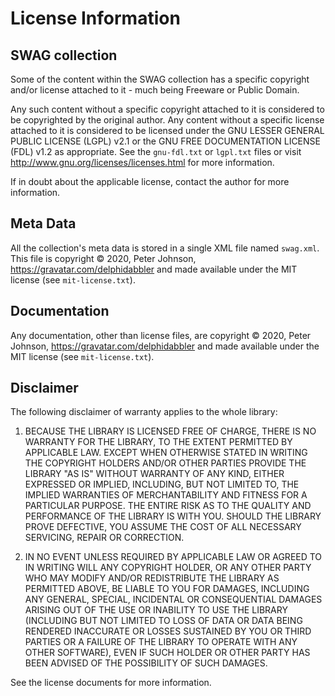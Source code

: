 # License Information

## SWAG collection

Some of the content within the SWAG collection has a specific copyright and/or license attached to it - much being Freeware or Public Domain.

Any such content without a specific copyright attached to it is considered to be copyrighted by the original author. Any content without a specific license attached to it is considered to be licensed under the GNU LESSER GENERAL PUBLIC LICENSE (LGPL) v2.1 or the GNU FREE DOCUMENTATION LICENSE (FDL) v1.2 as appropriate. See the `gnu-fdl.txt` or `lgpl.txt` files or visit http://www.gnu.org/licenses/licenses.html for more information.

If in doubt about the applicable license, contact the author for more information.

## Meta Data

All the collection's meta data is stored in a single XML file named `swag.xml`. This file is copyright © 2020, Peter Johnson, https://gravatar.com/delphidabbler and made available under the MIT license (see `mit-license.txt`).

## Documentation

Any documentation, other than license files, are copyright © 2020, Peter Johnson, https://gravatar.com/delphidabbler and made available under the MIT license (see `mit-license.txt`).

## Disclaimer

The following disclaimer of warranty applies to the whole library:

1. BECAUSE THE LIBRARY IS LICENSED FREE OF CHARGE, THERE IS NO WARRANTY FOR THE LIBRARY, TO THE EXTENT PERMITTED BY APPLICABLE LAW. EXCEPT WHEN OTHERWISE STATED IN WRITING THE COPYRIGHT HOLDERS AND/OR OTHER PARTIES PROVIDE THE LIBRARY "AS IS" WITHOUT WARRANTY OF ANY KIND, EITHER EXPRESSED OR IMPLIED, INCLUDING, BUT NOT LIMITED TO, THE IMPLIED WARRANTIES OF MERCHANTABILITY AND FITNESS FOR A PARTICULAR PURPOSE. THE ENTIRE RISK AS TO THE QUALITY AND PERFORMANCE OF THE LIBRARY IS WITH YOU.  SHOULD THE LIBRARY PROVE DEFECTIVE, YOU ASSUME THE COST OF ALL NECESSARY SERVICING, REPAIR OR CORRECTION.

2. IN NO EVENT UNLESS REQUIRED BY APPLICABLE LAW OR AGREED TO IN WRITING WILL ANY COPYRIGHT HOLDER, OR ANY OTHER PARTY WHO MAY MODIFY AND/OR REDISTRIBUTE THE LIBRARY AS PERMITTED ABOVE, BE LIABLE TO YOU FOR DAMAGES, INCLUDING ANY GENERAL, SPECIAL, INCIDENTAL OR CONSEQUENTIAL DAMAGES ARISING OUT OF THE USE OR INABILITY TO USE THE LIBRARY (INCLUDING BUT NOT LIMITED TO LOSS OF DATA OR DATA BEING RENDERED INACCURATE OR LOSSES SUSTAINED BY YOU OR THIRD PARTIES OR A FAILURE OF THE LIBRARY TO OPERATE WITH ANY OTHER SOFTWARE), EVEN IF SUCH HOLDER OR OTHER PARTY HAS BEEN ADVISED OF THE POSSIBILITY OF SUCH DAMAGES.

See the license documents for more information.
